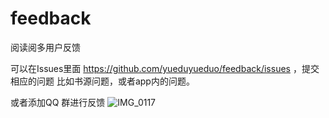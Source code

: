 # feedback
阅读阅多用户反馈

可以在Issues里面  https://github.com/yueduyueduo/feedback/issues ，提交相应的问题
比如书源问题，或者app内的问题。

 或者添加QQ 群进行反馈
![IMG_0117](https://github.com/user-attachments/assets/c8ed48ea-95d9-4c0a-95d1-4fd64baed5b7)

